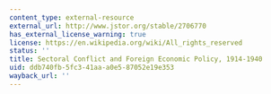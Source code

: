 ```yaml
---
content_type: external-resource
external_url: http://www.jstor.org/stable/2706770
has_external_license_warning: true
license: https://en.wikipedia.org/wiki/All_rights_reserved
status: ''
title: Sectoral Conflict and Foreign Economic Policy, 1914-1940
uid: ddb740fb-5fc3-41aa-a0e5-87052e19e353
wayback_url: ''
---
```

